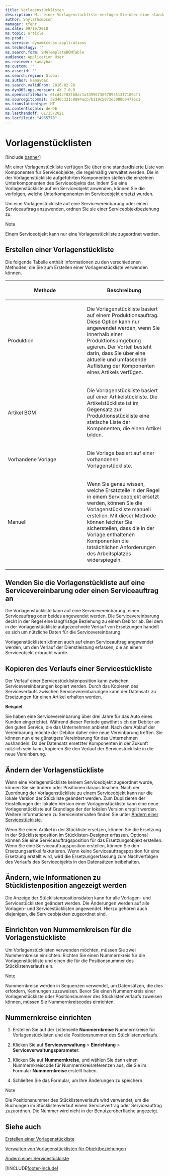 ```yaml
---
title: Vorlagenstücklisten
description: Mit einer Vorlagenstückliste verfügen Sie über eine standardisierte Liste von Komponenten für Serviceobjekte, die regelmäßig verwaltet werden.
author: ShylaThompson
manager: tfehr
ms.date: 09/19/2018
ms.topic: article
ms.prod: ''
ms.service: dynamics-ax-applications
ms.technology: ''
ms.search.form: SMATemplateBOMTable
audience: Application User
ms.reviewer: kamaybac
ms.custom: ''
ms.assetid: ''
ms.search.region: Global
ms.author: kamaybac
ms.search.validFrom: 2016-02-28
ms.dyn365.ops.version: AX 7.0.0
ms.openlocfilehash: 01cd4cf03fb0ac1a3399673097895513f7180cf1
ms.sourcegitcommit: 38d40c331c8894acb7b119c5073e3088b54776c1
ms.translationtype: HT
ms.contentlocale: de-DE
ms.lasthandoff: 01/15/2021
ms.locfileid: "4965778"
---
```

# <a name="template-boms"></a>Vorlagenstücklisten    

[!include [banner](../includes/banner.md)]


Mit einer Vorlagenstückliste verfügen Sie über eine standardisierte Liste von Komponenten für Serviceobjekte, die regelmäßig verwaltet werden. Die in der Vorlagenstückliste aufgeführten Komponenten stellen die einzelnen Unterkomponenten des Serviceobjekts dar. Indem Sie eine Vorlagenstückliste auf ein Serviceobjekt anwenden, können Sie die verfolgen, welche Unterkomponenten im Serviceobjekt ersetzt wurden.

Um eine Vorlagenstückliste auf eine Servicevereinbarung oder einen Serviceauftrag anzuwenden, ordnen Sie sie einer Serviceobjektbeziehung zu.


> [!NOTE]
> <P>Einem Serviceobjekt kann nur eine Vorlagenstückliste zugeordnet werden.</P>

## <a name="create-a-template-bom"></a>Erstellen einer Vorlagenstückliste

Die folgende Tabelle enthält Informationen zu den verschiedenen Methoden, die Sie zum Erstellen einer Vorlagenstückliste verwenden können.

<table>
<colgroup>
<col style="width: 50%" />
<col style="width: 50%" />
</colgroup>
<thead>
<tr class="header">
<th><p>Methode</p></th>
<th><p>Beschreibung</p></th>
</tr>
</thead>
<tbody>
<tr class="odd">
<td><p>Produktion</p></td>
<td><p>Die Vorlagenstückliste basiert auf einem Produktionsauftrag. Diese Option kann nur angewendet werden, wenn Sie innerhalb einer Produktionsumgebung agieren. Der Vorteil besteht darin, dass Sie über eine aktuelle und umfassende Auflistung der Komponenten eines Artikels verfügen.</p></td>
</tr>
<tr class="even">
<td><p>Artikel BOM</p></td>
<td><p>Die Vorlagenstückliste basiert auf einer Artikelstückliste. Die Artikelstückliste ist im Gegensatz zur Produktionsstückliste eine statische Liste der Komponenten, die einen Artikel bilden.</p></td>
</tr>
<tr class="odd">
<td><p>Vorhandene Vorlage</p></td>
<td><p>Die Vorlage basiert auf einer vorhandenen Vorlagenstückliste.</p></td>
</tr>
<tr class="even">
<td><p>Manuell</p></td>
<td><p>Wenn Sie genau wissen, welche Ersatzteile in der Regel in einem Serviceobjekt ersetzt werden, können Sie die Vorlagenstückliste manuell erstellen. Mit dieser Methode können leichter Sie sicherstellen, dass die in der Vorlage enthaltenen Komponenten die tatsächlichen Anforderungen des Arbeitsplatzes widerspiegeln.</p></td>
</tr>
</tbody>
</table>


## <a name="apply-the-template-bom-to-a-service-agreement-or-service-order"></a>Wenden Sie die Vorlagenstückliste auf eine Servicevereinbarung oder einen Serviceauftrag an

Die Vorlagenstückliste kann auf eine Servicevereinbarung, einen Serviceauftrag oder beides angewendet werden. Die Servicevereinbarung deckt in der Regel eine langfristige Beziehung zu einem Debitor ab. Bei dem in der Vorlagenstückliste aufgezeichnete Verlauf von Ersetzungen handelt es sich um nützliche Daten für die Servicevereinbarung.

Vorlagenstücklisten können auch auf einen Serviceauftrag angewendet werden, um den Verlauf der Dienstleistung erfassen, die an einem Serviceobjekt erbracht wurde.

## <a name="copy-the-history-of-a-service-bom"></a>Kopieren des Verlaufs einer Servicestückliste

Der Verlauf einer Servicestücklistenposition kann zwischen Servicevereinbarungen kopiert werden. Durch das Kopieren des Serviceverlaufs zwischen Servicevereinbarungen kann der Datensatz zu Ersetzungen für einen Artikel erhalten werden.

**Beispiel**

Sie haben eine Servicevereinbarung über drei Jahre für das Auto eines Kunden eingerichtet. Während dieser Periode gewöhnt sich der Debitor an den guten Service, die das Unternehmen anbietet. Nach dem Ablauf der Vereinbarung möchte der Debitor daher eine neue Vereinbarung treffen. Sie können nun eine günstigere Vereinbarung für das Unternehmen aushandeln. Da der Datensatz ersetzter Komponenten in der Zukunft nützlich sein kann, kopieren Sie den Verlauf der Servicestückliste in die neue Vereinbarung.

## <a name="modify-the-template-bom"></a>Ändern der Vorlagenstückliste

Wenn eine Vorlagenstückliste keinem Serviceobjekt zugeordnet wurde, können Sie sie ändern oder Positionen daraus löschen. Nach der Zuordnung der Vorlagenstückliste zu einem Serviceobjekt kann nur die lokale Version der Stückliste geändert werden. Zum Duplizieren der Einstellungen der lokalen Version einer Vorlagenstückliste kann eine neue Vorlagenstückliste auf Grundlage der der lokalen Version erstellt werden. Weitere Informationen zu Serviceintervallen finden Sie unter [Ändern einer Servicestückliste](modify-service-bom.md).

Wenn Sie einen Artikel in der Stückliste ersetzen, können Sie die Ersetzung in der Stücklistenposition im Stücklisten-Designer erfassen. Optional können Sie eine Serviceauftragsposition für das Ersetzungsobjekt erstellen. Wenn Sie eine Serviceauftragsposition erstellen, können Sie den Ersetzungsartikel fakturieren. Wenn keine Serviceauftragsposition für eine Ersetzung erstellt wird, wird die Ersetzungserfassung zum Nachverfolgen des Verlaufs des Serviceobjekts in den Datensätzen beibehalten.

## <a name="change-how-information-on-the-bom-line-is-displayed"></a>Ändern, wie Informationen zu Stücklistenposition angezeigt werden

Die Anzeige der Stücklistenpositionsdaten kann für alle Vorlagen- und Servicestücklisten geändert werden. Die Änderungen werden auf alle Vorlagen- und Servicestücklisten angewendet. Hierzu gehören auch diejenigen, die Serviceobjekten zugeordnet sind.

## <a name="set-up-number-sequences-for-template-boms"></a>Einrichten von Nummernkreisen für die Vorlagenstückliste

Um Vorlagenstücklisten verwenden möchten, müssen Sie zwei Nummernkreise einrichten. Richten Sie einen Nummernkreis für die Vorlagenstückliste und einen die für die Positionsnummer des Stücklistenverlaufs ein.


> [!NOTE]
> <P>Nummernkreise werden in Sequenzen verwendet, um Datensätzen, die dies erfordern, Kennungen zuzuweisen. Bevor Sie einen Nummernkreis einer Vorlagenstückliste oder Positionsnummer des Stücklistenverlaufs zuweisen können, müssen Sie Nummernkreiscodes einrichten.</P>


## <a name="set-up-number-sequences"></a>Nummernkreise einrichten

1.  Erstellen Sie auf der Listenseite **Nummernkreise** Nummernkreise für Vorlagenstücklisten und die Positionsnummer des Stücklistenverlaufs. 

2.  Klicken Sie auf **Serviceverwaltung** \> **Einrichtung** \> **Serviceverwaltungsparameter**.

3.  Klicken Sie auf **Nummernkreise**, und wählen Sie dann einen Nummernkreiscode für Nummernkreisreferenzen aus, die Sie im Formular **Nummernkreise** erstellt haben.

4.  Schließen Sie das Formular, um Ihre Änderungen zu speichern.


> [!NOTE]
> <P>Die Positionsnummer des Stücklistenverlaufs wird verwendet, um die Buchungen im Stücklistenverlauf einem Servicevertrag oder Serviceauftrag zuzuordnen. Die Nummer wird nicht in der Benutzeroberfläche angezeigt.</P>



## <a name="see-also"></a>Siehe auch

[Erstellen einer Vorlagenstückliste](create-template-bom.md)

[Verwalten von Vorlagenstücklisten für Objektbeziehungen](manage-template-boms-on-object-relations.md)

[Ändern einer Servicestückliste](modify-service-bom.md)

 




[!INCLUDE[footer-include](../../includes/footer-banner.md)]